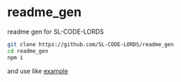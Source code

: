 # readme_gen
readme gen for SL-CODE-LORDS

```sh
git clone https://github.com/SL-CODE-LORDS/readme_gen
cd readme_gen
npm i
```
and use like [example]('./example.js')
